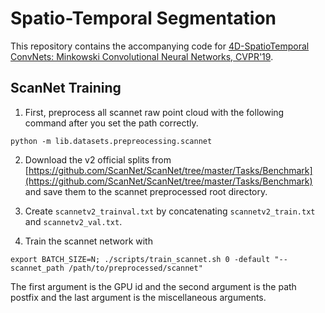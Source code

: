 # Spatio-Temporal Segmentation

This repository contains the accompanying code for [4D-SpatioTemporal ConvNets: Minkowski Convolutional Neural Networks, CVPR'19](https://arxiv.org/abs/1904.08755).


## ScanNet Training

1. First, preprocess all scannet raw point cloud with the following command after you set the path correctly.

```
python -m lib.datasets.prepreocessing.scannet
```

2. Download the v2 official splits from [https://github.com/ScanNet/ScanNet/tree/master/Tasks/Benchmark](https://github.com/ScanNet/ScanNet/tree/master/Tasks/Benchmark) and save them to the scannet preprocessed root directory.

3. Create `scannetv2_trainval.txt` by concatenating `scannetv2_train.txt` and `scannetv2_val.txt`.

4. Train the scannet network with

```
export BATCH_SIZE=N; ./scripts/train_scannet.sh 0 -default "--scannet_path /path/to/preprocessed/scannet"
```

The first argument is the GPU id and the second argument is the path postfix
and the last argument is the miscellaneous arguments.
